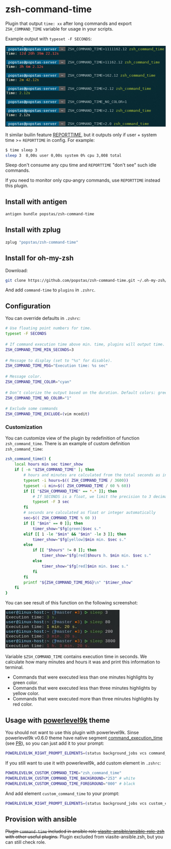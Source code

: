 # zsh-command-time

Plugin that output `time: xx` after long commands and export `ZSH_COMMAND_TIME` variable for usage in your scripts.

Example output with `typeset -F SECONDS`:

![screenshot](screen1.png)

It similar builin feature [REPORTTIME](http://zsh.sourceforge.net/Doc/Release/Parameters.html), but it outputs only
if user + system time >= `REPORTTIME` in config. For example:
```bash
$ time sleep 3
sleep 3  0,00s user 0,00s system 0% cpu 3,008 total
```
Sleep don't consume any cpu time and `REPORTTIME` "don't see" such idle commands.

If you need to monitor only cpu-angry commands, use `REPORTTIME` instead this plugin.


## Install with antigen
```bash
antigen bundle popstas/zsh-command-time
```

## Install with zplug
```bash
zplug "popstas/zsh-command-time"
```


## Install for oh-my-zsh

Download:
```bash
git clone https://github.com/popstas/zsh-command-time.git ~/.oh-my-zsh/custom/plugins/command-time
```
And add `command-time` to `plugins` in `.zshrc`.


## Configuration

You can override defaults in `.zshrc`:
```bash
# Use floating point numbers for time.
typeset -F SECONDS

# If command execution time above min. time, plugins will output time.
ZSH_COMMAND_TIME_MIN_SECONDS=3

# Message to display (set to "%s" for disable).
ZSH_COMMAND_TIME_MSG="Execution time: %s sec"

# Message color.
ZSH_COMMAND_TIME_COLOR="cyan"

# Don’t colorize the output based on the duration. Default colors: green < 1 min, yellow < 3 min, red >= 3 min.
ZSH_COMMAND_TIME_NO_COLOR="1"

# Exclude some commands
ZSH_COMMAND_TIME_EXCLUDE=(vim mcedit)
```

### Customization
You can customize view of the plugin by redefinition of function
`zsh_command_time`. There is an example of custom definition `zsh_command_time`:
```bash
zsh_command_time() {
    local hours min sec timer_show
    if [ -n "$ZSH_COMMAND_TIME" ]; then
        # hours and minutes are calculated from the total seconds as integers
        typeset -i hours=$(( ZSH_COMMAND_TIME / 3600))
        typeset -i min=$(( ZSH_COMMAND_TIME / 60 % 60))
        if [[ "$ZSH_COMMAND_TIME" == *.* ]]; then
            # If SECONDS is a float, we limit the precision to 3 decimal places
            typeset -F 3 sec
        fi
        # secunds are calculated as float or integer automatically
        sec=$(( ZSH_COMMAND_TIME % 60 ))
        if [[ "$min" == 0 ]]; then
            timer_show="$fg[green]$sec s."
        elif [[ 1 -le "$min" && "$min" -le 3 ]]; then
            timer_show="$fg[yellow]$min min. $sec s."
        else
            if [[ "$hours" != 0 ]]; then
                timer_show="$fg[red]$hours h. $min min. $sec s."
            else
                timer_show="$fg[red]$min min. $sec s."
            fi
        fi
        printf "${ZSH_COMMAND_TIME_MSG}\n" "$timer_show"
    fi
}
```

You can see result of this function on the following screenshot:

![screenshot](screen2.jpg)

Variable `$ZSH_COMMAND_TIME` contains execution time in seconds. We calculate
how many minutes and hours it was and print this information to terminal.
* Commands that were executed less than one minutes highlights by green color.
* Commands that were executed less than three minutes highlights by yellow color.
* Commands that were executed more than three minutes highlights by red color.

## Usage with [powerlevel9k](https://github.com/bhilburn/powerlevel9k) theme
You should not want to use this plugin with powerlevel9k.
Sinse powerlevel9k v0.6.0 theme have native segment 
[command_execution_time](https://github.com/bhilburn/powerlevel9k#command_execution_time)
(see [PR](https://github.com/bhilburn/powerlevel9k/pull/402)), so you can just add it to your prompt:
```bash
POWERLEVEL9K_RIGHT_PROMPT_ELEMENTS=(status background_jobs vcs command_execution_time time)
```

If you still want to use it with powerlevel9k, add custom element in `.zshrc`:
```bash
POWERLEVEL9K_CUSTOM_COMMAND_TIME="zsh_command_time"
POWERLEVEL9K_CUSTOM_COMMAND_TIME_BACKGROUND="253" # white
POWERLEVEL9K_CUSTOM_COMMAND_TIME_FOREGROUND="000" # black
```

And add element `custom_command_time` to your prompt:
```bash
POWERLEVEL9K_RIGHT_PROMPT_ELEMENTS=(status background_jobs vcs custom_command_time time)
```


## Provision with ansible
~~Plugin `command-time` included in ansible role [viasite-ansible/ansible-role-zsh](https://github.com/viasite-ansible/ansible-role-zsh)
with other useful plugins.~~ Plugin excluded from viasite-ansible.zsh, but you can still check role.
